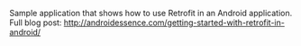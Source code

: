 Sample application that shows how to use Retrofit in an Android application. Full blog post: http://androidessence.com/getting-started-with-retrofit-in-android/
